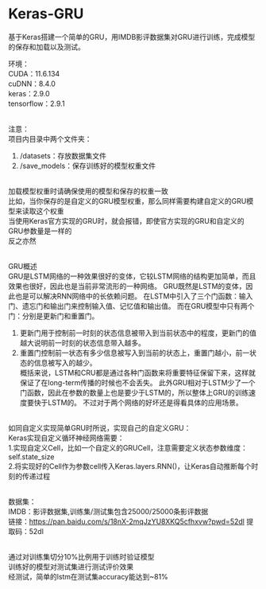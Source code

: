 # Keras-GRU
基于Keras搭建一个简单的GRU，用IMDB影评数据集对GRU进行训练，完成模型的保存和加载以及测试。

环境：<br />
CUDA：11.6.134<br />
cuDNN：8.4.0<br />
keras：2.9.0<br />
tensorflow：2.9.1<br /><br />

注意：<br />
项目内目录中两个文件夹：<br />
1. /datasets：存放数据集文件<br />
2. /save_models：保存训练好的模型权重文件<br /><br />

加载模型权重时请确保使用的模型和保存的权重一致<br />
比如，当你保存的是自定义的GRU模型权重，那么同样需要构建自定义的GRU模型来读取这个权重<br />
当使用Keras官方实现的GRU时，就会报错，即使官方实现的GRU和自定义的GRU参数量是一样的<br />
反之亦然<br /><br />

GRU概述<br />
GRU是LSTM网络的一种效果很好的变体，它较LSTM网络的结构更加简单，而且效果也很好，因此也是当前非常流形的一种网络。
GRU既然是LSTM的变体，因此也是可以解决RNN网络中的长依赖问题。
在LSTM中引入了三个门函数：输入门、遗忘门和输出门来控制输入值、记忆值和输出值。
而在GRU模型中只有两个门：分别是更新门和重置门。<br />
1. 更新门用于控制前一时刻的状态信息被带入到当前状态中的程度，更新门的值越大说明前一时刻的状态信息带入越多。
2. 重置门控制前一状态有多少信息被写入到当前的状态上，重置门越小，前一状态的信息被写入的越少。<br />
概括来说，LSTM和CRU都是通过各种门函数来将重要特征保留下来，这样就保证了在long-term传播的时候也不会丢失。
此外GRU相对于LSTM少了一个门函数，因此在参数的数量上也是要少于LSTM的，所以整体上GRU的训练速度要快于LSTM的。
不过对于两个网络的好坏还是得看具体的应用场景。<br /><br />

如同自定义实现简单GRU时所说，实现自己的自定义GRU：<br />
Keras实现自定义循环神经网络需要：<br />
1.实现自定义Cell，比如一个自定义的GRUCell，注意需要定义状态参数维度：self.state_size<br />
2.将实现好的Cell作为参数cell传入Keras.layers.RNN()，让Keras自动推断每个时刻的传递过程<br /><br />

数据集：<br />
IMDB：影评数据集,训练集/测试集包含25000/25000条影评数据<br />
链接：https://pan.baidu.com/s/18nX-2mqJzYU8XKQ5cfhxvw?pwd=52dl 提取码：52dl<br /><br />

通过对训练集切分10%比例用于训练时验证模型<br />
训练好的模型对测试集进行测试评价效果<br />
经测试，简单的lstm在测试集accuracy能达到~81%<br />
